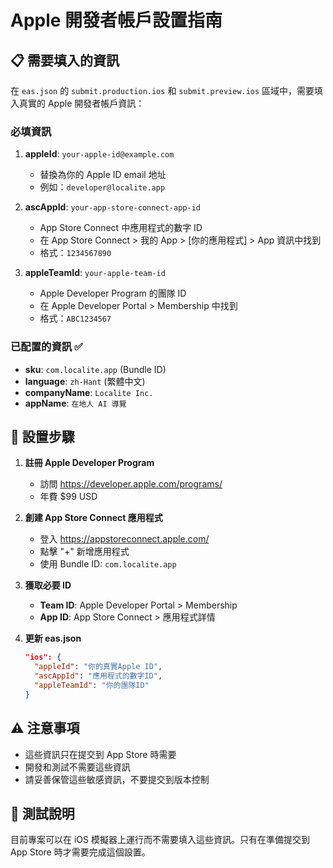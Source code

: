 # Apple 開發者帳戶設置指南

## 📋 需要填入的資訊

在 `eas.json` 的 `submit.production.ios` 和 `submit.preview.ios` 區域中，需要填入真實的 Apple 開發者帳戶資訊：

### 必填資訊

1. **appleId**: `your-apple-id@example.com`

   - 替換為你的 Apple ID email 地址
   - 例如：`developer@localite.app`

2. **ascAppId**: `your-app-store-connect-app-id`

   - App Store Connect 中應用程式的數字 ID
   - 在 App Store Connect > 我的 App > [你的應用程式] > App 資訊中找到
   - 格式：`1234567890`

3. **appleTeamId**: `your-apple-team-id`
   - Apple Developer Program 的團隊 ID
   - 在 Apple Developer Portal > Membership 中找到
   - 格式：`ABC1234567`

### 已配置的資訊 ✅

- **sku**: `com.localite.app` (Bundle ID)
- **language**: `zh-Hant` (繁體中文)
- **companyName**: `Localite Inc.`
- **appName**: `在地人 AI 導覽`

## 🚀 設置步驟

1. **註冊 Apple Developer Program**

   - 訪問 https://developer.apple.com/programs/
   - 年費 $99 USD

2. **創建 App Store Connect 應用程式**

   - 登入 https://appstoreconnect.apple.com/
   - 點擊 "+" 新增應用程式
   - 使用 Bundle ID: `com.localite.app`

3. **獲取必要 ID**

   - **Team ID**: Apple Developer Portal > Membership
   - **App ID**: App Store Connect > 應用程式詳情

4. **更新 eas.json**
   ```json
   "ios": {
     "appleId": "你的真實Apple ID",
     "ascAppId": "應用程式的數字ID",
     "appleTeamId": "你的團隊ID"
   }
   ```

## ⚠️ 注意事項

- 這些資訊只在提交到 App Store 時需要
- 開發和測試不需要這些資訊
- 請妥善保管這些敏感資訊，不要提交到版本控制

## 📱 測試說明

目前專案可以在 iOS 模擬器上運行而不需要填入這些資訊。只有在準備提交到 App Store 時才需要完成這個設置。
